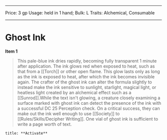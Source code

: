 
---
Price: 3 gp
Usage: held in 1 hand;
Bulk: L
Traits: Alchemical, Consumable

---

# Ghost Ink

**Item 1**

> This pale-blue ink dries rapidly, becoming fully transparent 1 minute after application. The ink glows red when exposed to heat, such as that from a [[Torch]] or other open flame. This glow lasts only as long as the ink is exposed to heat, after which the ink becomes invisible again. The crafter of the ghost ink can alter the formula slightly to instead make the ink sensitive to sunlight, starlight, magical light, or heatless light created by an alchemical effect such as a [[Sunrod]].While the text isn't glowing, a creature closely examining a surface marked with ghost ink can detect the presence of the ink with a successful DC 25 Perception check. On a critical success, they can make out the ink well enough to use [[Society]] to [[Rules/Skills/Decipher Writing]]. One vial of ghost ink is sufficient to write a page worth of text.

```ad-embed-ability
title: **Activate**

```
